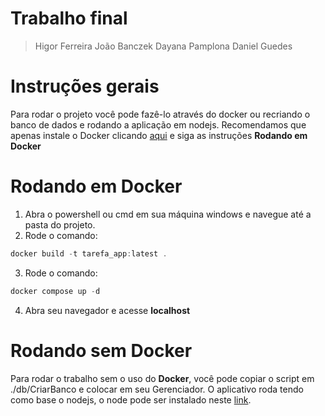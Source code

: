 # Trabalho final

> Higor Ferreira
    João Banczek
    Dayana Pamplona
    Daniel Guedes

# Instruções gerais

Para rodar o projeto você pode fazê-lo através do docker ou recriando o banco
de dados e rodando a aplicação em nodejs. Recomendamos que apenas instale o Docker
clicando [aqui](https://www.docker.com/) e siga as instruções **Rodando em Docker**


# Rodando em Docker

1. Abra o powershell ou cmd em sua máquina windows e navegue até a pasta do projeto.
2. Rode o comando:
```powershell
docker build -t tarefa_app:latest .
```
3. Rode o comando:
```powershell
docker compose up -d
```
4. Abra seu navegador e acesse **localhost**

# Rodando sem Docker

Para rodar o trabalho sem o uso do **Docker**, você pode copiar o script em
./db/CriarBanco e colocar em seu Gerenciador.
O aplicativo roda tendo como base o nodejs, o node pode ser instalado neste
[link](https://nodejs.org/en).
